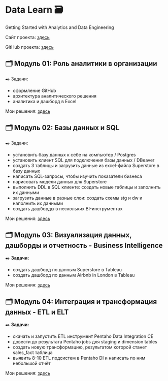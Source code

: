 # Data Learn 🗃️


Getting Started with Analytics and Data Engineering


Сайт проекта: [здесь](https://datalearn.ru/)


GitHub проекта: [здесь](https://github.com/Data-Learn/data-engineering/blob/master/DE%20-%20101%20Guide.md)


## 🗂️ Модуль 01: Роль аналитики в организации
✒️ Задачи:
- оформление GitHub
- архитектура аналитического решения
- аналитика и дашборд в Excel


Мои решения: [здесь](https://github.com/Malakhova-Natalya/Data_Learn/tree/main/DE-101/Module_01 "здесь")

## 🗂️ Модуль 02: Базы данных и SQL

✒️ Задачи:
- установить базу данных к себе на компьютер / Postgres
- установить клиент SQL для подключения базы данных / DBeaver
- создать 3 таблицы и загрузить данные из excel-файла Superstore в базу данных
- написать SQL-запросы, чтобы изучить показатели бизнеса
- нарисовать модели данных для Superstore
- выполнить DDL в SQL клиенте: создать новые таблицы и заполнить их данными
- загрузить данные в разные слои: создать схемы stg и dw и наполнить их данными
- создать дашборды в нескольких BI-инструментах


Мои решения: [здесь](https://github.com/Malakhova-Natalya/Data_Learn/tree/main/DE-101/Module_02 "здесь")


## 🗂️ Модуль 03: Визуализация данных, дашборды и отчетность - Business Intelligence

✒️ **Задачи:** 
- создать дашборд по данным Superstore в Tableau
- создать дашборд по данным Airbnb in London в Tableau


Мои решения: [здесь](https://github.com/Malakhova-Natalya/Data_Learn/tree/main/DE-101/Module_03 "здесь")


## 🗂️ Модуль 04: Интеграция и трансформация данных - ETL и ELT

✒️ **Задачи:** 
- скачать и запустить ETL инструмент Pentaho Data Integration CE
- довести до результата Pentaho jobs для staging и dimension tables
- создать новую трансформацию, результатом которой станет sales_fact таблица
- выявить 8-10 ETL подсистем в Pentaho DI и написать по ним небольшой отчёт


Мои решения: [здесь](https://github.com/Malakhova-Natalya/Data_Learn/blob/main/DE-101/Module_04/README.md "здесь")
